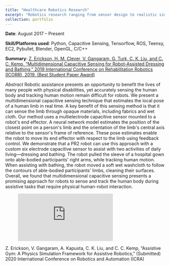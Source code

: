 ```yaml
---
title: "Healthcare Robotics Research"
excerpt: "Robotics research ranging from sensor design to realistic simulation. <br/><img src='/images/ResearchLanding.jpeg'>"
collection: portfolio
---
```


**Date**: August 2017 – Present

**Skill/Platforms used**: Python, Capacitive Sensing, Tensorflow, ROS, Teensy, EC2, Pybullet, Blender, OpenGL, C/C++

**Summary**: 
[Z. Erickson, H. M. Clever, V. Gangaram, G. Turk, C. K. Liu, and C. C. Kemp, “Multidimensional Capacitive Sensing for Robot-Assisted Dressing and Bathing,” 2019 International Conference on Rehabilitation Robotics (ICORR), 2019. (Best Student Paper Award)](https://arxiv.org/pdf/1904.02111.pdf)

*Abstract*
Robotic assistance presents an opportunity to benefit the lives of many people with physical disabilities, yet accurately sensing the human body and tracking human motion remain difficult for robots. We present a multidimensional capacitive sensing technique that estimates the local pose of a human limb in real time. A key benefit of this sensing method is that it can sense the limb through opaque materials, including fabrics and wet cloth. Our method uses a multielectrode capacitive sensor mounted to a robot's end effector. A neural network model estimates the position of the closest point on a person's limb and the orientation of the limb's central axis relative to the sensor's frame of reference. These pose estimates enable the robot to move its end effector with respect to the limb using feedback control. We demonstrate that a PR2 robot can use this approach with a custom six electrode capacitive sensor to assist with two activities of daily living—dressing and bathing. The robot pulled the sleeve of a hospital gown onto able-bodied participants' right arms, while tracking human motion. When assisting with bathing, the robot moved a soft wet washcloth to follow the contours of able-bodied participants' limbs, cleaning their surfaces. Overall, we found that multidimensional capacitive sensing presents a promising approach for robots to sense and track the human body during assistive tasks that require physical human-robot interaction.

<figure class="video_container">
  <iframe src="https://www.youtube.com/watch?v=3qKkkx9wshY" frameborder="0" allowfullscreen="true"> </iframe>
</figure>

Z. Erickson, V. Gangaram, A. Kapusta, C. K. Liu, and C. C. Kemp, “Assistive Gym: A Physics Simulation Framework for Assistive Robotics,” (Submitted) 2020 International Conference on Robotics and Automation (ICRA)


